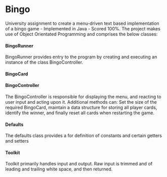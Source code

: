 # Bingo
University assignment to create a menu-driven text based implementation of a bingo game - Implemented in Java - Scored 100%. The project makes use of Object Orientated Programming and comprises the below classes: 

#### BingoRunner
BingoRunner provides entry to the program by creating and executing an instance of the class BingoController.

#### BingoCard

#### BingoController
The BingoController is responsible for displaying the menu, and reacting to user input and acting upon it. Additional methods can: Set the size of the required BingoCard, maintain a data structure for storing all player cards, identify the winner, and finally reset all cards when restarting the game.

#### Defaults
The defaults class provides a for definition of constants and certain getters and setters

#### Toolkit
Toolkit primarily handles input and output. Raw input is trimmed and of leading and trailing white space, and then returned.
